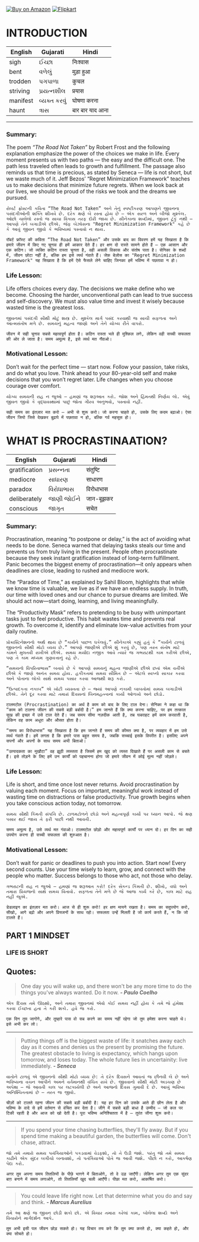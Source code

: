 [![Buy on Amazon](https://img.shields.io/badge/Buy%20on-Amazon-orange?logo=amazon)](https://amzn.to/4hs8mwR)
[![Flipkart](https://img.shields.io/badge/Buy%20on-Flipkart-blue?logo=flipkart)](https://fkrt.co/beLRUB)


# **INTRODUCTION**

|English|Gujarati|Hindi|
|-------|--------|-----|
|sigh|ઈચ્છા|निःश्वास|
|bent|વળેલું|मुड़ा हुआ|
|trodden|પગપાળા|कुचल|
|striving|પ્રયત્નશીલ|प्रयास|
|manifest|વ્યક્ત કરવું|घोषणा करना|
|haunt|ત્રાસ|बार बार याद आना|

---

### **Summary:**

The poem *“The Road Not Taken”* by Robert Frost and the following explanation emphasize the power of the choices we make in life. Every moment presents us with two paths — the easy and the difficult one. The path less traveled often leads to growth and fulfillment. The passage also reminds us that time is precious, as stated by Seneca — life is not short, but we waste much of it. Jeff Bezos’ “Regret Minimization Framework” teaches us to make decisions that minimize future regrets. When we look back at our lives, we should be proud of the risks we took and the dreams we pursued.

`રોબર્ટ ફ્રોસ્ટની કવિતા “The Road Not Taken” અને તેનું સ્પષ્ટીકરણ આપણને જીવનના પસંદગીઓની શક્તિ શીખવે છે. દરેક ક્ષણે બે રસ્તા હોય છે — એક સરળ અને બીજો મુશ્કેલ. ઓછો ચાલેલો રસ્તો જ સાચા વિકાસ તરફ દોરી જાય છે. સીનેકાના શબ્દોમાં, જીવન ટૂંકું નથી — આપણે તેને બગાડીએ છીએ. જેફ બેઝોસના "Regret Minimization Framework" કહે છે કે આવું જીવન જીવો કે ભવિષ્યમાં પસ્તાવો ન થાય.`

`रॉबर्ट फ्रॉस्ट की कविता “The Road Not Taken” और उसके बाद का विवरण हमें यह सिखाता है कि हमारे जीवन में किए गए चुनाव ही हमें आकार देते हैं। हर क्षण दो रास्ते सामने होते हैं – एक आसान और एक कठिन। जो व्यक्ति कठिन रास्ता चुनता है, वही असली विकास और संतोष पाता है। सेनिका के शब्दों में, जीवन छोटा नहीं है, बल्कि हम इसे व्यर्थ गंवाते हैं। जेफ़ बेज़ोस का "Regret Minimization Framework" यह सिखाता है कि हमें ऐसे फैसले लेने चाहिए जिनका हमें भविष्य में पछतावा न हो।`

### **Life Lesson:**

Life offers choices every day. The decisions we make define who we become. Choosing the harder, unconventional path can lead to true success and self-discovery. We must also value time and invest it wisely because wasted time is the greatest loss.

`જીવનમાં પસંદગી સૌથી મોટું શસ્ત્ર છે. મુશ્કેલ માર્ગ પસંદ કરવાથી જ સાચી સફળતા અને આત્મસંતોષ મળે છે. સમયનું મહત્વ જાણો અને તેને યોગ્ય રીતે વાપરો.`

`जीवन में सही चुनाव सबसे महत्वपूर्ण होता है। कठिन रास्ता भले ही मुश्किल लगे, लेकिन वही सच्ची सफलता की ओर ले जाता है। समय अमूल्य है, इसे व्यर्थ मत गँवाओ।`

### **Motivational Lesson:**

Don’t wait for the perfect time — start now. Follow your passion, take risks, and do what you love. Think ahead to your 80-year-old self and make decisions that you won’t regret later. Life changes when you choose courage over comfort.

`યોગ્ય સમયની રાહ ન જુઓ — હમણાં જ શરૂઆત કરો. જોશ અને હિંમતથી નિર્ણય લો. એવું જીવન જીવો કે વૃદ્ધાવસ્થામાં પાછું જોતા ગૌરવ અનુભવો, પસ્તાવો નહીં.`

`सही समय का इंतज़ार मत करो — अभी से शुरू करो। जो करना चाहते हो, उसके लिए कदम बढ़ाओ। ऐसा जीवन जियो जिसे देखकर बुढ़ापे में पछतावा न हो, बल्कि गर्व महसूस हो।`

# **WHAT IS PROCRASTINAATION?**

|English|Gujarati|Hindi|
|-------|--------|-----|
|gratification|પ્રસન્નતા|संतुष्टि|
|mediocre|સાધારણ|साधारण|
|paradox|વિરોધાભાસ|विरोधाभास|
|deliberately|જાણી જોઈને|जान-बूझकर|
|conscious|જાગૃત|सचेत|

### **Summary:**

Procrastination, meaning “to postpone or delay,” is the act of avoiding what needs to be done. Seneca warned that delaying tasks steals our time and prevents us from truly living in the present. People often procrastinate because they seek instant gratification instead of long-term fulfillment. Panic becomes the biggest enemy of procrastination—it only appears when deadlines are close, leading to rushed and mediocre work.

The “Paradox of Time,” as explained by Sahil Bloom, highlights that while we know time is valuable, we live as if we have an endless supply. In truth, our time with loved ones and our chance to pursue dreams are limited. We should act now—start doing, learning, and living meaningfully.

The “Productivity Mask” refers to pretending to be busy with unimportant tasks just to feel productive. This habit wastes time and prevents real growth. To overcome it, identify and eliminate low-value activities from your daily routine.

`પ્રોક્રાસ્ટિનેશનનો અર્થ થાય છે “કાર્યને પાછળ ધકેલવું.” સીનેકાએ કહ્યું હતું કે “કાર્યને ટાળવું જીવનનો સૌથી મોટો વ્યય છે.” આપણે જાણીએ છીએ શું કરવું છે, પણ તરત સંતોષ માટે કામને મુલતવી રાખીએ છીએ. સમય મર્યાદા નજીક આવે ત્યારે જ ગભરાટથી કામ કરીએ છીએ, પણ તે કામ મધ્યમ ગુણવત્તાનું રહે છે.`

`“સમયનો વિપરિતાભાસ” બતાવે છે કે આપણે સમયનું મહત્વ જાણીએ છીએ છતાં એમ વર્તીએ છીએ કે જાણે અનંત સમય હોય. હકીકતમાં સમય સીમિત છે — એટલે સ્વપ્નો સાકાર કરવા અને પોતાના લોકો સાથે સમય પસાર કરવા આજથી શરૂ કરો.`

`“ઉત્પાદકતા નકાબ” એ ખોટી વ્યસ્તતા છે — જ્યાં આપણે નકામી બાબતોમાં સમય બગાડીએ છીએ. તેને દૂર કરવા માટે તમારાં દિવસનાં બિનમહત્ત્વનાં કાર્યો ઓળખો અને છોડો.`

`टालमटोल (Procrastination) का अर्थ है काम को बाद के लिए टाल देना। सेनिका ने कहा था कि “काम को टालना जीवन की सबसे बड़ी बर्बादी है।” हम जानते हैं कि क्या करना चाहिए, पर हम तत्काल सुख की इच्छा में उसे टाल देते हैं। जब समय सीमा नज़दीक आती है, तब घबराहट हमें काम करवाती है, लेकिन वह काम अधूरा और औसत होता है।`

`“समय का विरोधाभास” यह सिखाता है कि हम जानते हैं समय की कीमत क्या है, पर व्यवहार में हम उसे व्यर्थ गंवाते हैं। हमें लगता है कि हमारे पास बहुत समय है, जबकि सच्चाई इसके विपरीत है। इसलिए अपने सपनों और अपनों के साथ समय अभी बिताओ।`

`“उत्पादकता का मुखौटा” वह झूठी व्यस्तता है जिसमें हम खुद को व्यस्त दिखाते हैं पर असली काम से बचते हैं। इसे तोड़ने के लिए हमें उन कार्यों को पहचानना होगा जो हमारे जीवन में कोई मूल्य नहीं जोड़ते।`

### **Life Lesson:**

Life is short, and time once lost never returns. Avoid procrastination by valuing each moment. Focus on important, meaningful work instead of wasting time on distractions or false productivity. True growth begins when you take conscious action today, not tomorrow.

`સમય સૌથી કિંમતી સંપત્તિ છે. ટાળમટોળને છોડો અને મહત્વપૂર્ણ કાર્યો પર ધ્યાન આપો. જે ક્ષણ પસાર થઈ જાય તે ફરી પાછી નથી આવતી.`

`समय अमूल्य है, उसे व्यर्थ मत गंवाओ। टालमटोल छोड़ो और महत्वपूर्ण कार्यों पर ध्यान दो। हर दिन का सही उपयोग करना ही सच्ची सफलता की शुरुआत है।`

### **Motivational Lesson:**

Don’t wait for panic or deadlines to push you into action. Start now! Every second counts. Use your time wisely to learn, grow, and connect with the people who matter. Success belongs to those who act, not those who delay.

`ગભરાટની રાહ ન જુઓ — હમણાં જ શરૂઆત કરો! દરેક સેકન્ડ કિંમતી છે. શીખો, વધો અને તમારા પ્રિયજનો સાથે સમય વિતાવો. સફળતા તેને મળે છે જે આજ કાર્ય કરે છે, કાલ માટે રાહ નહીં જુએ.`

`डेडलाइन का इंतज़ार मत करो। आज से ही शुरू करो! हर क्षण मायने रखता है। समय का सदुपयोग करो, सीखो, आगे बढ़ो और अपने प्रियजनों के साथ रहो। सफलता उन्हें मिलती है जो कार्य करते हैं, न कि जो टालते हैं।`


## **PART 1 MINDSET**

### **LIFE IS SHORT**


## Quotes:
> One day you will wake up, and there won't be any more time to do the things you've always wanted. Do it now. **_- Paulo Coelho_**

`એક દિવસ તમે ઊઠશો, અને તમારા જીવનમાં એવો કોઈ સમય નહીં હોય કે તમે જે હંમેશા કરવા ઈચ્છતા હતા તે કરી શકો. હવે જ કરો.`

`एक दिन तुम जागोगे, और तुम्हारे पास वो सब करने का समय नहीं रहेगा जो तुम हमेशा करना चाहते थे। इसे अभी कर लो।`

---

> Putting things off is the biggest waste of life: it snatches away each day as it comes and denies us the present by promising the future. The greatest obstacle to living is expectancy, which hangs upon tomorrow, and loses today. The whole future lies in uncertainity: live immediately. **_- Seneca_**

`વાતોને ટાળવું એ જીવનનો સૌથી મોટો વ્યય છે: તે દરેક દિવસને આવતાં જ છીનવી લે છે અને ભવિષ્યના વચન આપીને અમને વર્તમાનથી વંચિત રાખે છે. જીવવાનો સૌથી મોટી અડચણ છે અપેક્ષા — જે આવતી કાલ પર લટકાયેલી છે અને આજનો દિવસ ગુમાવી દે છે. આખું ભવિષ્ય અનિશ્ચિતતામાં છે — તરત જ જીવો.`

`चीज़ों को टालते रहना जीवन की सबसे बड़ी बर्बादी है: यह हर दिन को उसके आते ही छीन लेता है और भविष्य के वादे से हमें वर्तमान से वंचित कर देता है। जीने में सबसे बड़ी बाधा है उम्मीद — जो कल पर टिकी रहती है और आज को खो देती है। पूरा भविष्य अनिश्चितता में है — तुरंत जीना शुरू करो।`

---
> If you spend your time chasing butterflies, they'll fly away. But if you spend time making a beautiful garden, the butterflies will come. Don't chase, attract.

`જો તમે તમારો સમય પતંગિયાઓને પકડવામાં વેડફશો, તો તે ઉડી જશે. પરંતુ જો તમે સમય કાઢીને એક સુંદર બગીચો બનાવશો, તો પતંગિયાઓ પોતે જ આવી જશે. પીછો ન કરો, આકર્ષણ પેદા કરો.`

`अगर तुम अपना समय तितलियों के पीछे भागने में बिताओगे, तो वे उड़ जाएँगी। लेकिन अगर तुम एक सुंदर बाग़ बनाने में समय लगाओगे, तो तितलियाँ खुद चली आएँगी। पीछा मत करो, आकर्षित करो।`

---
> You could leave life right now. Let that determine what you do and say and think. **_- Marcus Aurelius_**

`તમે આ ક્ષણે જ જીવન છોડી શકો છો. એ વિચાર તમારા કરેલાં કામ, બોલેલા શબ્દો અને વિચારોને માર્ગદર્શન આપે.`

`तुम अभी इसी पल जीवन छोड़ सकते हो। यह विचार तय करे कि तुम क्या करते हो, क्या कहते हो, और क्या सोचते हो।`